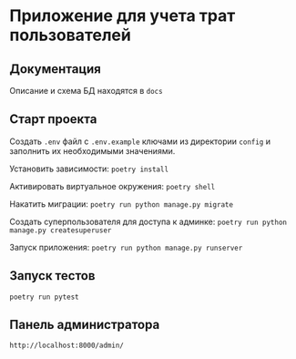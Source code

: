 # Приложение для учета трат пользователей

## Документация
Описание и схема БД находятся в `docs`

## Старт проекта

Создать `.env` файл с `.env.example` ключами из директории `config` и заполнить их необходимыми значениями.

Установить зависимости:
`poetry install`

Активировать виртуальное окружения:
`poetry shell`

Накатить миграции:
`poetry run python manage.py migrate`

Создать суперпользователя для доступа к админке:
`poetry run python manage.py createsuperuser`

Запуск приложения:
`poetry run python manage.py runserver`

## Запуск тестов
`poetry run pytest`

## Панель администратора
`http://localhost:8000/admin/`